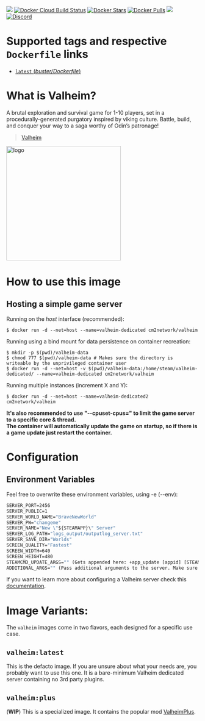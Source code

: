 [![](https://img.shields.io/codacy/grade/33ce0225cb214844b8995d24c75a3080.svg)](https://hub.docker.com/r/cm2network/valheim/) [![Docker Cloud Build Status](https://img.shields.io/docker/cloud/build/cm2network/valheim)](https://hub.docker.com/r/cm2network/valheim/) [![Docker Stars](https://img.shields.io/docker/stars/cm2network/valheim.svg)](https://hub.docker.com/r/cm2network/valheim/) [![Docker Pulls](https://img.shields.io/docker/pulls/cm2network/valheim.svg)](https://hub.docker.com/r/cm2network/valheim/) [![](https://img.shields.io/docker/image-size/cm2network/valheim)](https://img.shields.io/docker/image-size/cm2network/valheim) [![Discord](https://img.shields.io/discord/747067734029893653)](https://discord.gg/7ntmAwM)
# Supported tags and respective `Dockerfile` links
-	[`latest` (*buster/Dockerfile*)](https://github.com/CM2Walki/Valheim/blob/master/buster/Dockerfile)

# What is Valheim?
A brutal exploration and survival game for 1-10 players, set in a procedurally-generated purgatory inspired by viking culture. Battle, build, and conquer your way to a saga worthy of Odin’s patronage!

>  [Valheim](https://store.steampowered.com/app/892970/Valheim/)

<img src="https://static.wikia.nocookie.net/valheim/images/4/4c/Logo_valheim.png" alt="logo" width="300"/></img>

# How to use this image
## Hosting a simple game server

Running on the *host* interface (recommended):<br/>
```console
$ docker run -d --net=host --name=valheim-dedicated cm2network/valheim
```

Running using a bind mount for data persistence on container recreation:
```console
$ mkdir -p $(pwd)/valheim-data
$ chmod 777 $(pwd)/valheim-data # Makes sure the directory is writeable by the unprivileged container user
$ docker run -d --net=host -v $(pwd)/valheim-data:/home/steam/valheim-dedicated/ --name=valheim-dedicated cm2network/valheim
```

Running multiple instances (increment X and Y):
```console
$ docker run -d --net=host --name=valheim-dedicated2 cm2network/valheim
```

**It's also recommended to use "--cpuset-cpus=" to limit the game server to a specific core & thread.**<br/>
**The container will automatically update the game on startup, so if there is a game update just restart the container.**

# Configuration
## Environment Variables
Feel free to overwrite these environment variables, using -e (--env): 
```dockerfile
SERVER_PORT=2456
SERVER_PUBLIC=1
SERVER_WORLD_NAME="BraveNewWorld"
SERVER_PW="changeme"
SERVER_NAME="New \"${STEAMAPP}\" Server"
SERVER_LOG_PATH="logs_output/outputlog_server.txt"
SERVER_SAVE_DIR="Worlds"
SCREEN_QUALITY="Fastest"
SCREEN_WIDTH=640
SCREEN_HEIGHT=480
STEAMCMD_UPDATE_ARGS="" (Gets appended here: +app_update [appid] [STEAMCMD_UPDATE_ARGS]; Example: "validate")
ADDITIONAL_ARGS="" (Pass additional arguments to the server. Make sure to escape correctly!)
```

If you want to learn more about configuring a Valheim server check this [documentation](https://valheim.fandom.com/wiki/Hosting_Servers).

# Image Variants:
The `valheim` images come in two flavors, each designed for a specific use case.

## `valheim:latest`
This is the defacto image. If you are unsure about what your needs are, you probably want to use this one. It is a bare-minimum Valheim dedicated server containing no 3rd party plugins.<br/>

## `valheim:plus`
(**WIP**) This is a specialized image. It contains the popular mod [ValheimPlus](https://github.com/valheimPlus/ValheimPlus).
